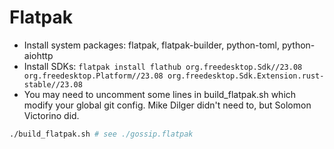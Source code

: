 # Flatpak

- Install system packages: flatpak, flatpak-builder, python-toml, python-aiohttp
- Install SDKs: `flatpak install flathub org.freedesktop.Sdk//23.08 org.freedesktop.Platform//23.08 org.freedesktop.Sdk.Extension.rust-stable//23.08`
- You may need to uncomment some lines in build_flatpak.sh which modify your global git config.
  Mike Dilger didn't need to, but Solomon Victorino did.

```sh
./build_flatpak.sh # see ./gossip.flatpak
```

